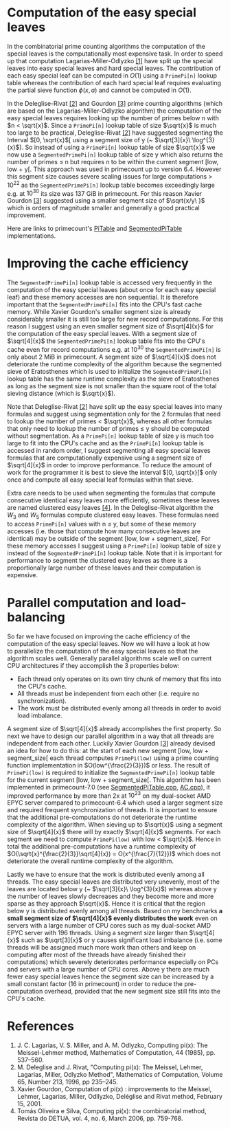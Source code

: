 # Computation of the easy special leaves

In the combinatorial prime counting algorithms the computation of the special leaves is the computationally most expensive task.
In order to speed up that computation Lagarias-Miller-Odlyzko [[1]](#references) have split up the special leaves into easy
special leaves and hard special leaves. The contribution of each easy special leaf can be computed in $O(1)$ using a
```PrimePi[n]``` lookup table whereas the contribution of each hard special leaf requires evaluating the partial sieve function
$\phi(x, a)$ and cannot be computed in $O(1)$.

In the Deleglise-Rivat [[2]](#references) and Gourdon [[3]](#references) prime counting algorithms (which are based on the
Lagarias-Miller-Odlyzko algorithm) the computation of the easy special leaves requires looking up the number of primes below n
with $n < \sqrt{x}$. Since a ```PrimePi[n]``` lookup table of size $\sqrt{x}$ is much too large to be practical, Deleglise-Rivat
[[2]](#references) have suggested segmenting the Interval $[0, \sqrt{x}$[ using a segment size of y (~ $\sqrt[3]{x}\ \log^{3}{x}$).
So instead of using a ```PrimePi[n]``` lookup table of size $\sqrt{x}$ we now use a ```SegmentedPrimePi[n]``` lookup table of size
y which also returns the number of primes ≤ n but requires n to be within the current segment [low, low + y[. This approach was
used in primecount up to version 6.4. However this segment size causes severe scaling issues for large computations > $10^{22}$ as the
```SegmentedPrimePi[n]``` lookup table becomes exceedingly large e.g. at $10^{30}$ its size was 137 GiB in primecount. For this reason
Xavier Gourdon [[3]](#references) suggested using a smaller segment size of $\sqrt{x/y\ }$ which is orders of magnitude
smaller and generally a good practical improvement.

Here are links to primecount's [PiTable](https://github.com/kimwalisch/primecount/blob/master/src/PiTable.cpp) and
[SegmentedPiTable](https://github.com/kimwalisch/primecount/blob/master/src/gourdon/SegmentedPiTable.cpp) implementations.

# Improving the cache efficiency

The ```SegmentedPrimePi[n]``` lookup table is accessed very frequently in the computation of the easy special leaves (about once for each
easy special leaf) and these memory accesses are non sequential. It is therefore important that the ```SegmentedPrimePi[n]``` fits into
the CPU's fast cache memory. While Xavier Gourdon's smaller segment size is already considerably smaller it is still too large for new
record computations. For this reason I suggest using an even smaller segment size of $\sqrt[4]{x}$ for the computation of the easy
special leaves. With a segment size of $\sqrt[4]{x}$ the ```SegmentedPrimePi[n]``` lookup table fits into the CPU's cache even for record
computations e.g. at $10^{30}$ the ```SegmentedPrimePi[n]``` is only about 2 MiB in primecount. A segment
size of $\sqrt[4]{x}$ does not deteriorate the runtime complexity of the algorithm because the segmented sieve of Eratosthenes which is
used to initialize the ```SegmentedPrimePi[n]``` lookup table has the same runtime complexity as the sieve of Eratosthenes as long as
the segment size is not smaller than the square root of the total sieving distance (which is $\sqrt{x}$).

Note that Deleglise-Rivat [[2]](#references) have split up the easy special leaves into many formulas and suggest using segmentation only for the 2
formulas that need to lookup the number of primes < $\sqrt{x}$, whereas all other formulas that only need to lookup the number of
primes ≤ y should be computed without segmentation. As a ```PrimePi[n]``` lookup table of size y is much too large to fit into the CPU's
cache and as the ```PrimePi[n]``` lookup table is accessed in random order, I suggest segmenting all easy special leaves formulas that
are computationally expensive using a segment size of $\sqrt[4]{x}$ in order to improve performance. To reduce the amount of work for
the programmer it is best to sieve the interval $[0, \sqrt{x}[$ only once and compute all easy special leaf formulas within that sieve.

Extra care needs to be used when segmenting the formulas that compute consecutive identical easy leaves more efficiently, sometimes these
leaves are named clustered easy leaves [[4]](#references). In the Deleglise-Rivat algorithm the $W_3$ and $W_5$ formulas compute clustered easy
leaves. These formulas need to access ```PrimePi[n]``` values with n ≤ y, but some of these memory accesses (i.e. those that compute how
many consecutive leaves are identical) may be outside of the segment [low, low + segment_size[. For these memory accesses I suggest using
a ```PrimePi[n]``` lookup table of size y instead of the ```SegmentedPrimePi[n]``` lookup table. Note that it is important for performance
to segment the clustered easy leaves as there is a proportionally large number of these leaves and their computation is expensive.

 # Parallel computation and load-balancing

So far we have focused on improving the cache efficiency of the computation of the easy special leaves. Now we will have a look at
how to parallelize the computation of the easy special leaves so that the algorithm scales well. Generally parallel algorithms
scale well on current CPU architectures if they accomplish the 3 properties below:

* Each thread only operates on its own tiny chunk of memory that fits into the CPU's cache.
* All threads must be independent from each other (i.e. require no synchronization).
* The work must be distributed evenly among all threads in order to avoid load imbalance.

A segment size of $\sqrt[4]{x}$ already accomplishes the first property. So next we have to design our parallel algorithm in a way that
all threads are independent from each other. Luckily Xavier Gourdon [[3]](#references) already devised an idea for how to do this: at the start of
each new segment [low, low + segment_size[ each thread computes ```PrimePi(low)``` using a prime counting function implementation
in $O(low^{\frac{2}{3}})$ or less. The result of ```PrimePi(low)``` is required to initialize the ```SegmentedPrimePi[n]``` lookup table
for the current segment [low, low + segment_size[. This algorithm has been implemented in primecount-7.0
(see [SegmentedPiTable.cpp](https://github.com/kimwalisch/primecount/blob/master/src/gourdon/SegmentedPiTable.cpp), [AC.cpp](https://github.com/kimwalisch/primecount/blob/master/src/gourdon/AC.cpp)), it improved performance
by more than 2x at $10^{23}$ on my dual-socket AMD EPYC server compared to primecount-6.4 which used a larger segment size and
required frequent synchronization of threads. It is important to ensure that the additional pre-computations do not deteriorate
the runtime complexity of the algorithm. When sieving up to $\sqrt{x}$ using a segment size of $\sqrt[4]{x}$ there will by exactly $\sqrt[4]{x}$
segments. For each segment we need to compute ```PrimePi(low)``` with low < $\sqrt{x}$. Hence in total the additional pre-computations
have a runtime complexity of $O(\sqrt{x}^{\frac{2}{3}}\sqrt[4]{x}) = O(x^{\frac{7}{12}})$ which does not deteriorate the overall runtime complexity
of the algorithm.

Lastly we have to ensure that the work is distributed evenly among all threads. The easy special leaves are distributed very
unevenly, most of the leaves are located below y (~ $\sqrt[3]{x}\ \log^{3}{x}$) whereas above y the number of leaves slowly decreases and
they become more and more sparse as they approach $\sqrt{x}$. Hence it is critical that the region below y is distributed evenly
among all threads. Based on my benchmarks **a small segment size of $\sqrt[4]{x}$ evenly distributes the work** even on servers with a
large number of CPU cores such as my dual-socket AMD EPYC server with 196 threads. Using a segment size larger than $\sqrt[4]{x}$ such
as $\sqrt[3]{x}$ or y causes significant load imbalance (i.e. some threads will be assigned much more work than others and keep on
computing after most of the threads have already finished their computations) which severely deteriorates performance especially
on PCs and servers with a large number of CPU cores. Above y there are much fewer easy special leaves hence the segment size can
be increased by a small constant factor (16 in primecount) in order to reduce the pre-computation overhead, provided that the
new segment size still fits into the CPU's cache.

# References

1. J. C. Lagarias, V. S. Miller, and A. M. Odlyzko, Computing pi(x): The Meissel-Lehmer method, Mathematics of Computation, 44 (1985), pp. 537–560.
2. M. Deleglise and J. Rivat, "Computing pi(x): The Meissel, Lehmer, Lagarias, Miller, Odlyzko Method", Mathematics of Computation, Volume 65, Number 213, 1996, pp 235–245.
3. Xavier Gourdon, Computation of pi(x) : improvements to the Meissel, Lehmer, Lagarias, Miller, Odllyzko, Deléglise and Rivat method, February 15, 2001.
4. Tomás Oliveira e Silva, Computing pi(x): the combinatorial method, Revista do DETUA, vol. 4, no. 6, March 2006, pp. 759-768.
